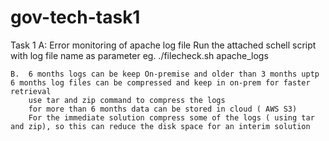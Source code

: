 # gov-tech-task1

Task 1
	A:  Error monitoring of apache log file
		Run the attached schell script with log file name as parameter
		eg. ./filecheck.sh apache_logs

	B. 	6 months logs can be keep On-premise and older than 3 months uptp 6 months log files can be compressed and keep in on-prem for faster retrieval
	    use tar and zip command to compress the logs
		for more than 6 months data can be stored in cloud ( AWS S3) 
		For the immediate solution compress some of the logs ( using tar and zip), so this can reduce the disk space for an interim solution
		

